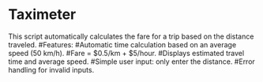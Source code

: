 # Taximeter
This script automatically calculates the fare for a trip based on the distance traveled.
#Features:
#Automatic time calculation based on an average speed (50 km/h).
#Fare = $0.5/km + $5/hour.
#Displays estimated travel time and average speed.
#Simple user input: only enter the distance.
#Error handling for invalid inputs.
